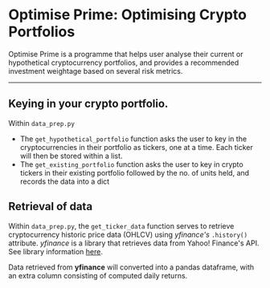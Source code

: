 # Optimise Prime: Optimising Crypto Portfolios

Optimise Prime is a programme that helps user analyse their current or hypothetical cryptocurrency portfolios, and provides a recommended investment weightage based on several risk metrics. 

---

## Keying in your crypto portfolio.

Within `data_prep.py`
* The `get_hypothetical_portfolio` function asks the user to key in the cryptocurrencies in their portfolio as tickers, one at a time. Each ticker will then be stored within a list. 
* The `get_existing_portfolio` function asks the user to key in crypto tickers in their existing portfolio followed by the no. of units held, and records the data into a dict


## Retrieval of data


Within `data_prep.py`, the `get_ticker_data` function serves to retrieve cryptocurrency historic price data (OHLCV) using *yfinance's* `.history()` attribute.
*yfinance* is a library that retrieves data from Yahoo! Finance's API. See library information [here](https://pypi.org/project/yfinance/).

Data retrieved from **yfinance** will converted into a pandas dataframe, with an extra column consisting of computed daily returns.






